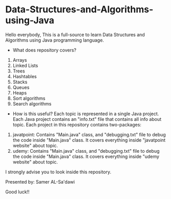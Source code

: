 # Data-Structures-and-Algorithms-using-Java
Hello everybody,
This is a full-source to learn Data Structures and Algorithms using Java programming language.

* What does repository covers?
1. Arrays
2. Linked Lists
3. Trees
4. Hashtables
5. Stacks
6. Queues
7. Heaps
8. Sort algorithms
9. Search algorithms

* How is this useful?
Each topic is represented in a single Java project. Each Java project contains an "info.txt" file that contains all info about topic.
Each project in this repository contains two-packages:
1. javatpoint:
Contains "Main.java" class, and "debugging.txt" file to debug the code inside "Main.java" class. It covers everything inside "javatpoint website" about topic.
2. udemy:
Contains "Main.java" class, and "debugging.txt" file to debug the code inside "Main.java" class. It covers everything inside "udemy website" about topic.

I strongly advise you to look inside this repository.

Presented by: Samer AL-Sa'dawi

Good luck!!
